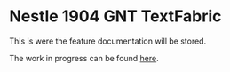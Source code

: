 # Nestle 1904 GNT TextFabric

This is were the feature documentation will be stored.

The work in progress can be found [here](https://github.com/saulocantanhede/tfgreek2/blob/main/docs/features/home.md).
